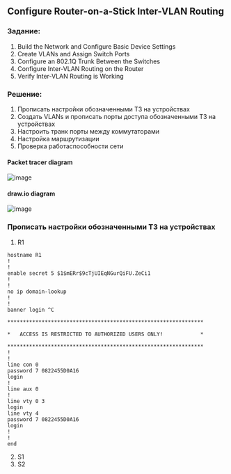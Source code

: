 
## Configure Router-on-a-Stick Inter-VLAN Routing


### Задание:

   1. Build the Network and Configure Basic Device Settings
   2. Create VLANs and Assign Switch Ports
   3. Configure an 802.1Q Trunk Between the Switches
   4. Configure Inter-VLAN Routing on the Router
   5. Verify Inter-VLAN Routing is Working


### Решение:

   1. Прописать настройки обозначенными ТЗ на устройствах 
   2. Создать VLANs и прописать порты доступа обозначенными ТЗ на устройствах  
   3. Настроить транк порты между коммутаторами
   4. Настройка маршрутизации 
   5. Проверка работаспособности сети


#### Packet tracer diagram 
![image](https://user-images.githubusercontent.com/112641849/188316584-44baa9cd-cc02-4dd7-9b19-97dc9b9736af.png)

#### draw.io diagram 
![image](https://user-images.githubusercontent.com/112641849/188318192-32644653-a060-4665-9114-6b19bff8c6b5.png)


### Прописать настройки обозначенными ТЗ на устройствах

   1. R1
   ```
   hostname R1
   !
   !
   enable secret 5 $1$mERr$9cTjUIEqNGurQiFU.ZeCi1
!
!
no ip domain-lookup
!
!
banner login ^C

***************************************************************

*   ACCESS IS RESTRICTED TO AUTHORIZED USERS ONLY!            *

***************************************************************
!
!
line con 0
 password 7 0822455D0A16
 login
!
line aux 0
!
line vty 0 3
 login
line vty 4
 password 7 0822455D0A16
 login
!
!
end
```

   2. S1
   3. S2
